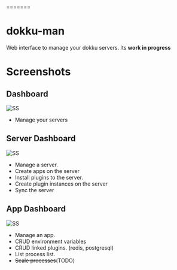 =======
# dokku-man
Web interface to manage your dokku servers. Its **work in progress**


# Screenshots

## Dashboard
![SS](http://i.imgur.com/pUH0X4U.png)

* Manage your servers

## Server Dashboard
![SS](http://i.imgur.com/TCuSjDS.jpg)

* Manage a server. 
* Create apps on the server
* Install plugins to the server.
* Create plugin instances on the server
* Sync the server


## App Dashboard
![SS](http://i.imgur.com/FZA4Wly.jpg)

* Manage an app. 
* CRUD environment variables
* CRUD linked plugins. (redis, postgresql)
* List process list.
* ~~Scale processes~~(TODO)
